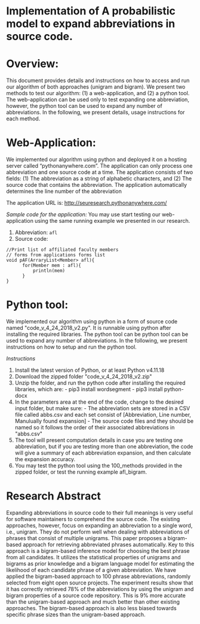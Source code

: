 # Implementation of A probabilistic model to expand abbreviations in source code.

# Overview:
This document provides details and instructions on how to access and run our algorithm of both approaches (unigram and bigram). We present two methods to test our algorithm: (1) a web-application, and (2) a python tool. The web-application can be used only to test expanding one abbreviation, however, the python tool can be used to expand any number of abbreviations. In the following, we present details, usage instructions for each method.

# Web-Application:
We implemented our algorithm using python and deployed it on a hosting server called “pythonanywhere.com”. The application can only process one abbreviation and one source code at a time. The application consists of two fields: (1) The abbreviation as a string of alphabetic characters, and (2) The source code that contains the abbreviation. The application automatically determines the line number of the abbreviation 

The application URL is: http://seuresearch.pythonanywhere.com/

*Sample code for the application:*
You may use start testing our web-application using the same running example we presented in our research.
1) Abbreviation: ``` afl ```
2) Source code:
```
//Print list of affiliated faculty members
// forms from applications forms list
void pAF(ArraryList<Member> afl){
      for(Member mem : afl){
          println(mem)
      }
}
```

# Python tool:
We implemented our algorithm using python in a form of source code named "code_v_4_24_2018_v2.py". It is runnable using python after installing the required libraries. The python tool can be python tool can be used to expand any number of abbreviations. In the following, we present instructions on how to setup and run the python tool.

*Instructions*
1) Install the latest version of Python, or at least Python v4.11.18
2) Download the zipped folder "code_v_4_24_2018_v2.zip"
3) Unzip the folder, and run the python code after installing the required libraries, which are:
                    - pip3 install wordsegment
                    - pip3 install python-docx
4) In the parameters area at the end of the code, change to the desired input folder, but make sure:
                    - The abbreviation sets are stored in a CSV file called abbs.csv
                        and each set consist of [Abbreviation, Line number, Manulually found expansion]
                    - The source code files and they should be named so it follows the order of their associated 
                      abbreviations in "abbs.csv"
5) The tool will present computation details in case you are testing one abbreviation, but if you are testing more than one abbreviation, the code will give a summary of each abbreviation expansion, and then calculate the expansion accuracy. 
6) You may test the python tool using the 100_methods provided in the zipped folder, or test the running example afl_bigram.



# Research Abstract

Expanding abbreviations in source code to their full meanings is very useful for software maintainers to comprehend the source code. The existing approaches, however, focus on expanding an abbreviation to a single word, i.e., unigram. They do not perform well when dealing with abbreviations of phrases that consist of multiple unigrams. This paper proposes a bigram-based approach for retrieving abbreviated phrases automatically. Key to this approach is a bigram-based inference model for choosing the best phrase from all candidates. It utilizes the statistical properties of unigrams and bigrams as prior knowledge and a bigram language model for estimating the likelihood of each candidate phrase of a given abbreviation. We have applied the bigram-based approach to 100 phrase abbreviations, randomly selected from eight open source projects. The experiment results show that it has correctly retrieved 78% of the abbreviations by using the unigram and bigram properties of a source code repository. This is 9% more accurate than the unigram-based approach and much better than other existing approaches. The bigram-based approach is also less biased towards specific phrase sizes than the unigram-based approach. 
